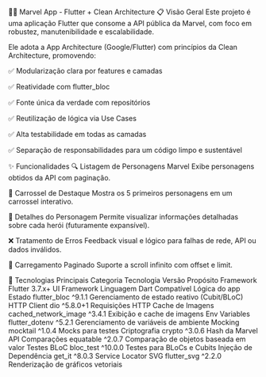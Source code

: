 🦸‍♂️ Marvel App - Flutter + Clean Architecture
📋 Visão Geral
Este projeto é uma aplicação Flutter que consome a API pública da Marvel, com foco em robustez, manutenibilidade e escalabilidade.

Ele adota a App Architecture (Google/Flutter) com princípios da Clean Architecture, promovendo:

✅ Modularização clara por features e camadas

✅ Reatividade com flutter_bloc

✅ Fonte única da verdade com repositórios

✅ Reutilização de lógica via Use Cases

✅ Alta testabilidade em todas as camadas

✅ Separação de responsabilidades para um código limpo e sustentável

✨ Funcionalidades
🔍 Listagem de Personagens Marvel
Exibe personagens obtidos da API com paginação.

🎠 Carrossel de Destaque
Mostra os 5 primeiros personagens em um carrossel interativo.

📄 Detalhes do Personagem
Permite visualizar informações detalhadas sobre cada herói (futuramente expansível).

❌ Tratamento de Erros
Feedback visual e lógico para falhas de rede, API ou dados inválidos.

🔄 Carregamento Paginado
Suporte a scroll infinito com offset e limit.

🎯 Tecnologias Principais
Categoria	Tecnologia	Versão	Propósito
Framework	Flutter	3.7.x+	UI Framework
Linguagem	Dart	Compatível	Lógica do app
Estado	flutter_bloc	^9.1.1	Gerenciamento de estado reativo (Cubit/BLoC)
HTTP Client	dio	^5.8.0+1	Requisições HTTP
Cache de Imagens	cached_network_image	^3.4.1	Exibição e cache de imagens
Env Variables	flutter_dotenv	^5.2.1	Gerenciamento de variáveis de ambiente
Mocking	mocktail	^1.0.4	Mocks para testes
Criptografia	crypto	^3.0.6	Hash da Marvel API
Comparações	equatable	^2.0.7	Comparação de objetos baseada em valor
Testes BLoC	bloc_test	^10.0.0	Testes para BLoCs e Cubits
Injeção de Dependência	get_it	^8.0.3	Service Locator
SVG	flutter_svg	^2.2.0	Renderização de gráficos vetoriais
